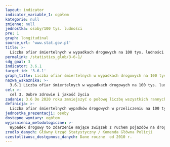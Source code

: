 ```yaml
---
layout: indicator
indicator_variable_1: ogółem
kategorie: null
zmienne: null
jednostka: osoby/100 tys. ludności
pre: 1
graph: longitudinal
source_url: 'www.stat.gov.pl'
title: >-
  Liczba ofiar śmiertelnych w wypadkach drogowych na 100 tys. ludności
permalink: /statistics_glob/3-6-1/
sdg_goal: 3
indicator: 3.6.1
target_id: '3.6.1'
graph_title: Liczba ofiar śmiertelnych w wypadkach drogowych na 100 tys. ludności
nazwa_wskaznika: >-
  3.6.1 Liczba ofiar śmiertelnych w wypadkach drogowych na 100 tys. ludności
cel: >-
  cel 3. Dobre zdrowie i jakość życia
zadanie: 3.6 Do 2020 roku zmniejszyć o połowę liczbę wszystkich rannych i ofiar śmiertelnych w wypadkach drogowych na świecie.
definicja: >-
  Liczba ofiar śmiertelnych wypadków drogowych w przeliczeniu na 100 tys. ludności.
jednostka_prezentacji: osoby
dostepne_wymiary: ogółem
wyjasnienia_metodologiczne: >-
  Wypadek drogowy to zdarzenie mające związek z ruchem pojazdów na drogach publicznych, w wyniku którego nastąpiła śmierć lub uszkodzenie ciała osób. Za śmiertelną ofiarę wypadku drogowego uznaje się osobę zmarłą (w wyniku doznanych obrażeń) na miejscu wypadku lub w ciągu 30 dni.
zrodlo_danych: Główny Urząd Statystyczny / Komenda Główna Policji
czestotliwosc_dostępnosc_danych: Dane roczne  od 2010 r.
---
```

